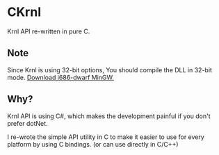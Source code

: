 # CKrnl
Krnl API re-written in pure C.

## Note
Since Krnl is using 32-bit options, You should compile the DLL in 32-bit mode. [Download i686-dwarf MinGW.](https://sourceforge.net/projects/mingw-w64/files/Toolchains%20targetting%20Win32/Personal%20Builds/mingw-builds/8.1.0/threads-win32/dwarf/i686-8.1.0-release-win32-dwarf-rt_v6-rev0.7z)

## Why?
Krnl API is using C#, which makes the development painful if you don't prefer dotNet.

I re-wrote the simple API utility in C to make it easier to use for every platform by using C bindings. (or can use directly in C/C++)